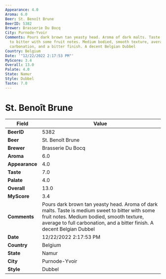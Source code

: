 ```yaml
---
Appearance: 4.0
Aroma: 6.0
Beer: St. Benoît Brune
BeerID: 5382
Brewer: Brasserie Du Bocq
City: Purnode-Yvoir
Comments: Pours dark brown tan yeasty head. Aroma of dark malts. Taste is medium sweet
  to bitter with some fruit notes. Medium bodied, smooth texture, average to full
  carbonation, and a bitter finish. A decent Belgian Dubbel
Country: Belgium
Date: '"12/22/2022 2:17:53 PM"'
MyScore: 3.4
Overall: 13.0
Palate: 4.0
State: Namur
Style: Dubbel
Taste: 7.0
---
```


# St. Benoît Brune

| Field         | Value |
|---------------|-------|
| **BeerID** | 5382 |
| **Beer** | St. Benoît Brune |
| **Brewer** | Brasserie Du Bocq |
| **Aroma** | 6.0 |
| **Appearance** | 4.0 |
| **Taste** | 7.0 |
| **Palate** | 4.0 |
| **Overall** | 13.0 |
| **MyScore** | 3.4 |
| **Comments** | Pours dark brown tan yeasty head. Aroma of dark malts. Taste is medium sweet to bitter with some fruit notes. Medium bodied, smooth texture, average to full carbonation, and a bitter finish. A decent Belgian Dubbel |
| **Date** | 12/22/2022 2:17:53 PM |
| **Country** | Belgium |
| **State** | Namur |
| **City** | Purnode-Yvoir |
| **Style** | Dubbel |
